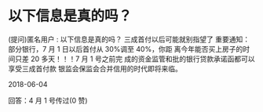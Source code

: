 # 以下信息是真的吗？

(提问)匿名用户 : 以下信息是真的吗？ 三成首付以后可能就别指望了 重要通知：部分银行，7 月 1 日以后首付从 30%调至 40%，你距 离今年能否买上房子的时间只差 20 多天！！！7 月 1 号之前完 成的资金监管和批的银行贷款承诺函都可以享受三成首付款 银监会保监会合并信用的时代即将来临。

2018-06-04

回答：4 月 1 号传过(0 赞)